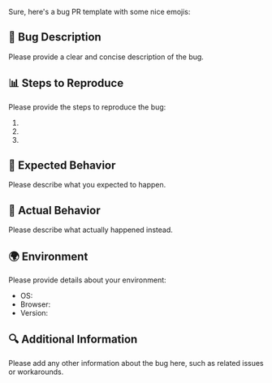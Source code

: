 Sure, here's a bug PR template with some nice emojis:

## 🐛 Bug Description
Please provide a clear and concise description of the bug.

## 📊 Steps to Reproduce
Please provide the steps to reproduce the bug:

1. 
2. 
3. 

## 🧪 Expected Behavior
Please describe what you expected to happen.

## 🐞 Actual Behavior
Please describe what actually happened instead.

## 🌍 Environment
Please provide details about your environment:

- OS: 
- Browser: 
- Version: 

## 🔍 Additional Information
Please add any other information about the bug here, such as related issues or workarounds.